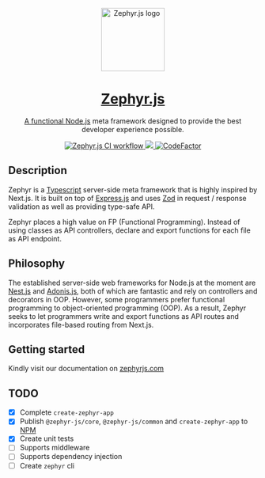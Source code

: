 <p align="center">
  <a href="https://github.com/zephyr-js/zephyr">
    <picture>
      <img src="https://user-images.githubusercontent.com/40446720/200107694-75fd7950-53ca-47c6-8cba-3e42a3c168f5.png" height="128" alt="Zephyr.js logo">
    </picture>
    <h1 align="center">Zephyr.js</h1>
    <p align="center">A functional <a href="http://nodejs.org" target="_blank">Node.js</a> meta framework designed to provide the best developer experience possible.
      <p align="center">
        <a href="https://github.com/zephyr-js/zephyr/actions/workflows/ci.yml">
          <img src="https://github.com/zephyr-js/zephyr/actions/workflows/ci.yml/badge.svg" alt="Zephyr.js CI workflow" />
        </a>
        <a href="https://codecov.io/gh/zephyr-js/zephyr">
          <img src="https://codecov.io/gh/zephyr-js/zephyr/branch/main/graph/badge.svg" />
        </a>
        <a href="https://www.codefactor.io/repository/github/zephyr-js/zephyr">
          <img src="https://www.codefactor.io/repository/github/zephyr-js/zephyr/badge" alt="CodeFactor" />
        </a>
      </p>
    </p>
  </a>
</p>

## Description

Zephyr is a <a href="https://www.typescriptlang.org/" target="_blank">Typescript</a> server-side meta framework that is highly inspired by Next.js.
It is built on top of <a href="https://expressjs.com/" target="_blank">Express.js</a> and uses <a href="https://zod.dev/" target="_blank">Zod</a> in request / response validation as well as providing type-safe API.

Zephyr places a high value on FP (Functional Programming). Instead of using classes as API controllers, declare and export functions for each file as API endpoint.

## Philosophy

The established server-side web frameworks for Node.js at the moment are [Nest.js](https://nestjs.com/) and [Adonis.js](https://adonisjs.com/), both of which are fantastic and rely on controllers and decorators in OOP. However, some programmers prefer functional programming to object-oriented programming (OOP). As a result, Zephyr seeks to let programmers write and export functions as API routes and incorporates file-based routing from Next.js.

## Getting started

Kindly visit our documentation on [zephyrjs.com](https://zephyrjs.com/)

## TODO

- [x] Complete `create-zephyr-app`
- [x] Publish `@zephyr-js/core`, `@zephyr-js/common` and `create-zephyr-app` to [NPM](https://www.npmjs.com/)
- [x] Create unit tests
- [ ] Supports middleware
- [ ] Supports dependency injection
- [ ] Create `zephyr` cli
